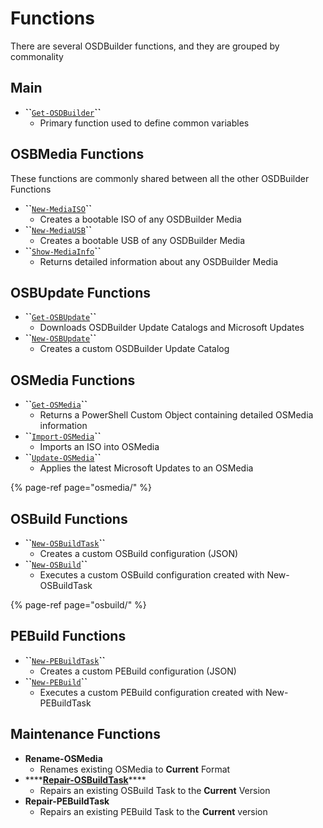 # Functions

There are several OSDBuilder functions, and they are grouped by commonality

## Main

* **\`\`**[`Get-OSDBuilder`](https://github.com/OSDeploy/GitBook/tree/b3a0aecd45dca9212c45ad9d136ea80419add73b/osdbuilder/docs/functions/main/get-OSDBuilder/README.md)**\`\`**
  * Primary function used to define common variables

## OSBMedia Functions

These functions are commonly shared between all the other OSDBuilder Functions

* **\`\`**[`New-MediaISO`](new-osbmediaiso.md)**\`\`**
  * Creates a bootable ISO of any OSDBuilder Media
* **\`\`**[`New-MediaUSB`](new-osbmediausb.md)**\`\`**
  * Creates a bootable USB of any OSDBuilder Media
* **\`\`**[`Show-MediaInfo`](show-osbmediainfo.md)**\`\`**
  * Returns detailed information about any OSDBuilder Media

## OSBUpdate Functions

* **\`\`**[`Get-OSBUpdate`](get-osbupdate.md)**\`\`**
  * Downloads OSDBuilder Update Catalogs and Microsoft Updates
* **\`\`**[`New-OSBUpdate`]()**\`\`**
  * Creates a custom OSDBuilder Update Catalog

## OSMedia Functions

* **\`\`**[`Get-OSMedia`](osmedia/get-osmedia.md)**\`\`**
  * Returns a PowerShell Custom Object containing detailed OSMedia information
* **\`\`**[`Import-OSMedia`](osmedia/import-osmedia.md)**\`\`**
  * Imports an ISO into OSMedia
* **\`\`**[`Update-OSMedia`](osmedia/update-osmedia.md)**\`\`**
  * Applies the latest Microsoft Updates to an OSMedia

{% page-ref page="osmedia/" %}

## OSBuild Functions

* **\`\`**[`New-OSBuildTask`](osbuild/new-osbuildtask/)**\`\`**
  * Creates a custom OSBuild configuration \(JSON\)
* **\`\`**[`New-OSBuild`](https://github.com/OSDeploy/GitBook/tree/b3a0aecd45dca9212c45ad9d136ea80419add73b/osdbuilder/docs/functions/osbuild/new-osbuild.md)**\`\`**
  * Executes a custom OSBuild configuration created with New-OSBuildTask

{% page-ref page="osbuild/" %}

## PEBuild Functions

* **\`\`**[`New-PEBuildTask`](https://github.com/OSDeploy/GitBook/tree/b3a0aecd45dca9212c45ad9d136ea80419add73b/osdbuilder/docs/functions/pebuild/new-pebuildtask/README.md)**\`\`**
  * Creates a custom PEBuild configuration \(JSON\)
* **\`\`**[`New-PEBuild`](https://github.com/OSDeploy/GitBook/tree/b3a0aecd45dca9212c45ad9d136ea80419add73b/osdbuilder/docs/functions/pebuild/new-pebuild.md)**\`\`**
  * Executes a custom PEBuild configuration created with New-PEBuildTask

## Maintenance Functions

* **Rename-OSMedia**
  * Renames existing OSMedia to **Current** Format
* \*\*\*\*[**Repair-OSBuildTask**](https://github.com/OSDeploy/GitBook/tree/b3a0aecd45dca9212c45ad9d136ea80419add73b/osdbuilder/docs/functions/maintenance/repair-osbuildtask.md)\*\*\*\*
  * Repairs an existing OSBuild Task to the **Current** Version
* **Repair-PEBuildTask**
  * Repairs an existing PEBuild Task to the **Current** version

